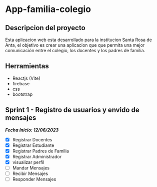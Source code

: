 # App-familia-colegio

## Descripcion del proyecto
Esta aplicacion web esta desarrollado para la institucion Santa Rosa de Anta, el objetivo es crear una aplicacion que que permita una mejor comunicación entre el colegio, los docentes y los padres de familia.

## Herramientas
* Reactjs (Vite)
* firebase
* css
* bootstrap

## Sprint 1 - Registro de usuarios y envido de mensajes
**_Fecha Inicio: 12/06/2023_**
* [x] Registrar Docentes
* [x] Registrar Estudiante
* [x] Registrar Padres de Familia
* [x] Registrar Administrador
* [x] visualizar perfil
* [ ] Mandar Mensajes
* [ ] Recibir Mensajes
* [ ] Responder Mensajes
